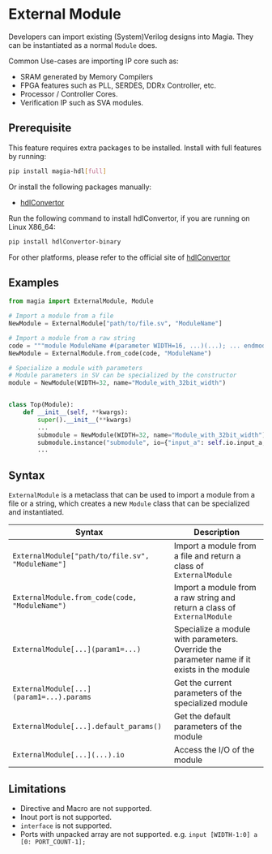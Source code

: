 # External Module

Developers can import existing (System)Verilog designs into Magia.
They can be instantiated as a normal `Module` does.

Common Use-cases are importing IP core such as:

- SRAM generated by Memory Compilers
- FPGA features such as PLL, SERDES, DDRx Controller, etc.
- Processor / Controller Cores.
- Verification IP such as SVA modules.

## Prerequisite

This feature requires extra packages to be installed.
Install with full features by running:

```bash
pip install magia-hdl[full]
```

Or install the following packages manually:

- [hdlConvertor](https://github.com/Nic30/hdlConvertor)

Run the following command to install hdlConvertor, if you are running on Linux X86_64:

```bash
pip install hdlConvertor-binary
```
For other platforms, please refer to the official site of [hdlConvertor](https://github.com/Nic30/hdlConvertor)

## Examples

```python
from magia import ExternalModule, Module

# Import a module from a file
NewModule = ExternalModule["path/to/file.sv", "ModuleName"]

# Import a module from a raw string
code = """module ModuleName #(parameter WIDTH=16, ...)(...); ... endmodule"""
NewModule = ExternalModule.from_code(code, "ModuleName")

# Specialize a module with parameters
# Module parameters in SV can be specialized by the constructor
module = NewModule(WIDTH=32, name="Module_with_32bit_width")


class Top(Module):
    def __init__(self, **kwargs):
        super().__init__(**kwargs)
        ...
        submodule = NewModule(WIDTH=32, name="Module_with_32bit_width")
        submodule.instance("submodule", io={"input_a": self.io.input_a, "out": self.io.out})
        ...
```

## Syntax

`ExternalModule` is a metaclass that can be used to import a module from a file or a string,
which creates a new `Module` class that can be specialized and instantiated.

| Syntax                                            | Description                                                                                 |
|---------------------------------------------------|---------------------------------------------------------------------------------------------|
| `ExternalModule["path/to/file.sv", "ModuleName"]` | Import a module from a file and return a class of `ExternalModule`                          |
| `ExternalModule.from_code(code, "ModuleName")`    | Import a module from a raw string and return a class of `ExternalModule`                    |
| `ExternalModule[...](param1=...)`                 | Specialize a module with parameters. Override the parameter name if it exists in the module |
| `ExternalModule[...](param1=...).params`          | Get the current parameters of the specialized module                                        |
| `ExternalModule[...].default_params()`            | Get the default parameters of the module                                                    |
| `ExternalModule[...](...).io`                     | Access the I/O of the module                                                                |

## Limitations

- Directive and Macro are not supported.
- Inout port is not supported.
- `interface` is not supported.
- Ports with unpacked array are not supported. e.g. `input [WIDTH-1:0] a [0: PORT_COUNT-1];`
